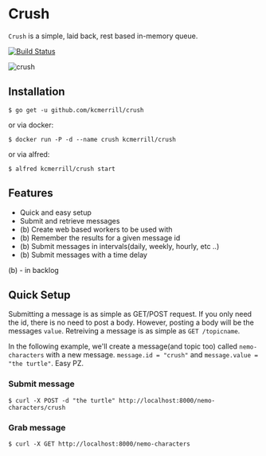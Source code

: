 # Crush
`Crush` is a simple, laid back, rest based in-memory queue.

[![Build Status](https://travis-ci.org/kcmerrill/crush.svg?branch=master)](https://travis-ci.org/kcmerrill/crush)

![crush](https://raw.githubusercontent.com/kcmerrill/queued/master/assets/crush.jpg)

## Installation
`$ go get -u github.com/kcmerrill/crush`

or via docker:

`$ docker run -P -d --name crush kcmerrill/crush`

or via alfred:

`$ alfred kcmerrill/crush start`

## Features
 - Quick and easy setup
 - Submit and retrieve messages
 - (b) Create web based workers to be used with
 - (b) Remember the results for a given message id
 - (b) Submit messages in intervals(daily, weekly, hourly, etc ..)
 - (b) Submit messages with a time delay

(b) - in backlog

## Quick Setup
Submitting a message is as simple as GET/POST request. If you only need the id, there is no need to post a body. However, posting a body will be the messages `value`. Retreiving a message is as simple as `GET /topicname`.

In the following example, we'll create a message(and topic too) called `nemo-characters` with a new message. `message.id = "crush"` and `message.value = "the turtle"`. Easy PZ.

### Submit message
`$ curl -X POST -d "the turtle" http://localhost:8000/nemo-characters/crush`

### Grab message
`$ curl -X GET http://localhost:8000/nemo-characters`
